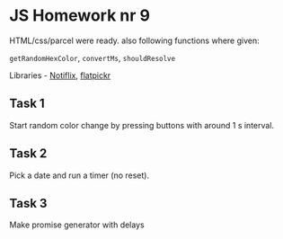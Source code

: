 # JS Homework nr 9

HTML/css/parcel were ready. also following functions where given:

`getRandomHexColor`, `convertMs`, `shouldResolve`

Libraries - [Notiflix](https://github.com/notiflix/Notiflix#readme), [flatpickr](https://flatpickr.js.org/)

## Task 1

Start random color change by pressing buttons with around 1 s interval.

## Task 2

Pick a date and run a timer (no reset).

## Task 3

Make promise generator with delays
